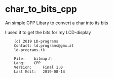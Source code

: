 # char_to_bits_cpp
An simple CPP Libary to convert a char into its bits

I used it to get the bits for my LCD-display

        (c) 2019 LD-programs
        Contact: ld.programs@gmx.at    
        ld-programs.tk             

        File: 	 bitmap.h
        Lang: 	 CPP 
        Version: 	 Final 1.0
        Last Edit:	 2019-08-14
        
        
